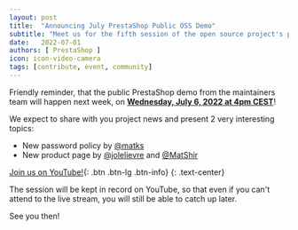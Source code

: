 ```yaml
---
layout: post
title:  "Announcing July PrestaShop Public OSS Demo"
subtitle: "Meet us for the fifth session of the open source project's public demo in 2022"
date:   2022-07-01
authors: [ PrestaShop ]
icon: icon-video-camera
tags: [contribute, event, community]
---
```


Friendly reminder, that the public PrestaShop demo from the maintainers team will happen next week, on [**Wednesday, July 6, 2022 at 4pm CEST**](https://www.youtube.com/watch?v=-JzJTygO_bg)!

We expect to share with you project news and present 2 very interesting topics:
- New password policy by [@matks](https://github.com/matks)
- New product page by [@jolelievre](https://github.com/jolelievre) and [@MatShir](https://github.com/MatShir)

[Join us on YouTube!](https://www.youtube.com/watch?v=-JzJTygO_bg){: .btn .btn-lg .btn-info}
{: .text-center}

The session will be kept in record on YouTube, so that even if you can't attend to the live stream, you will still be able to catch up later.

See you then!
